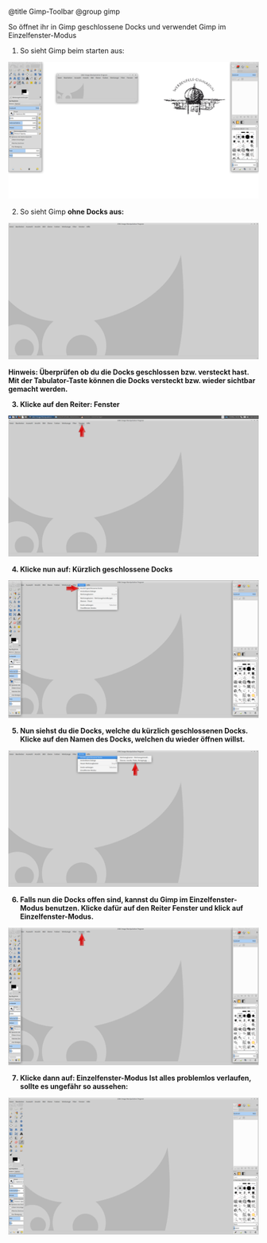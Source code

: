 @title Gimp-Toolbar
@group gimp

So öffnet ihr in Gimp geschlossene Docks und verwendet Gimp im Einzelfenster-Modus

1. So sieht Gimp beim starten aus:

 ![Screenshot 1](window-initial.png)

2. So sieht Gimp <b>ohne<b> Docks aus:

 ![Screenshot 2](winodw-no-docks.png)

 <b>Hinweis<b>: Überprüfen ob du die Docks geschlossen bzw. versteckt hast.
	        Mit der Tabulator-Taste können die Docks versteckt bzw. wieder sichtbar gemacht werden.

3. Klicke auf den Reiter: <b>Fenster<b>

 ![Screenshot 3](window-tab.png)

4. Klicke nun auf: <b>Kürzlich geschlossene Docks<b>

 ![Screenshot 4](popup-recent-docks.png)

5. Nun siehst du die Docks, welche du kürzlich geschlossenen Docks.
   Klicke auf den Namen des Docks, welchen du wieder öffnen willst.

 ![Screenshot 5](window-docks.png)

6. Falls nun die Docks offen sind, kannst du Gimp im <b>Einzelfenster-Modus<b> benutzen.
   Klicke dafür auf den Reiter <b>Fenster<b> und klick auf <b>Einzelfenster-Modus<b>.

 ![Scrennshot 6](window-with-docks.png)

7. Klicke dann auf: <b>Einzelfenster-Modus<b>
   Ist alles problemlos verlaufen, sollte es ungefähr so aussehen:

 ![Screenshot 7](window-static-docks.png)
